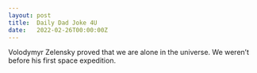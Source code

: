 ```yaml
---
layout: post
title:  Daily Dad Joke 4U
date:   2022-02-26T00:00:00Z
---
```

Volodymyr Zelensky proved that we are alone in the universe. We weren’t before his first space expedition.
